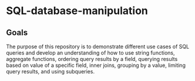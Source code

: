 # SQL-database-manipulation

## <b> Goals </b>

The purpose of this repository is to demonstrate different use cases of SQL queries and develop an understanding of how to use string functions, aggregate functions, ordering query results by a field, querying results based on value of a specific field, inner joins, grouping by a value, limiting query results, and using subqueries.